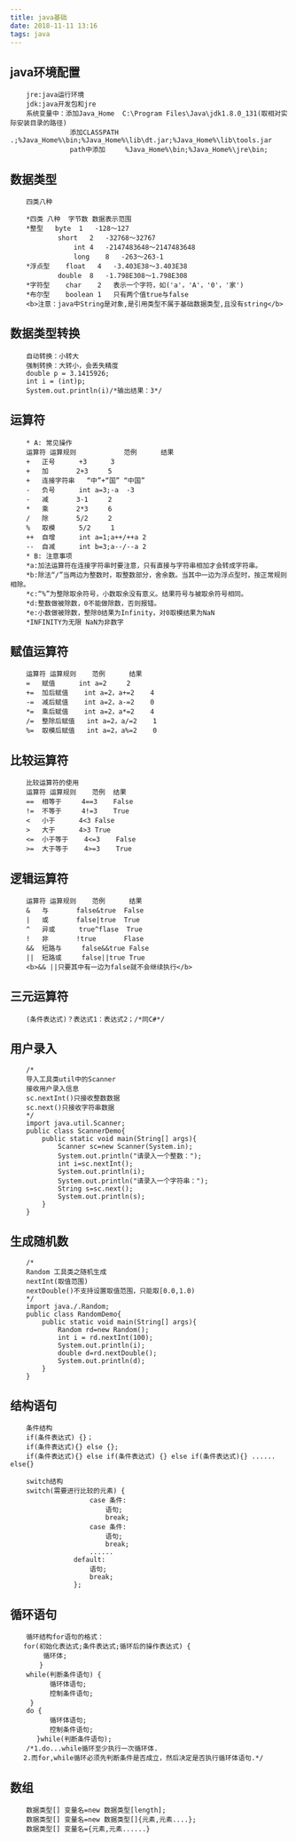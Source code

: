 ```yaml
---
title: java基础
date: 2018-11-11 13:16
tags: java
---
```

java环境配置
---
        jre:java运行环境
        jdk:java开发包和jre 
        系统变量中：添加Java_Home  C:\Program Files\Java\jdk1.8.0_131(取相对实际安装目录的路径)
                   添加CLASSPATH  .;%Java_Home%\bin;%Java_Home%\lib\dt.jar;%Java_Home%\lib\tools.jar
                   path中添加     %Java_Home%\bin;%Java_Home%\jre\bin;
数据类型
---
        四类八种
        
		*四类	八种	字节数	数据表示范围
		*整型   byte	1	-128～127
		        short	2	-32768～32767			
                    int	4	-2147483648～2147483648			
                    long	8	-263～263-1
		*浮点型	float	4	-3.403E38～3.403E38
		        double	8	-1.798E308～1.798E308
		*字符型	char	2	表示一个字符，如('a'，'A'，'0'，'家')
		*布尔型	boolean	1	只有两个值true与false
        <b>注意：java中String是对象,是引用类型不属于基础数据类型,且没有string</b>
数据类型转换
---
        自动转换：小转大
        强制转换：大转小，会丢失精度 
        double p = 3.1415926;
        int i = (int)p;
        System.out.println(i)/*输出结果：3*/
运算符
---
        * A: 常见操作
		运算符	运算规则	        范例		结果
		+	正号		+3		3
		+	加		2+3		5
		+	连接字符串	“中”+“国”	“中国”
		-	负号		int a=3;-a	-3
		-	减		3-1		2
		*	乘		2*3		6
		/	除		5/2		2
		%	取模		5/2		1
		++	自增		int a=1;a++/++a	2
		--	自减		int b=3;a--/--a	2
	    * B: 注意事项
		*a:加法运算符在连接字符串时要注意，只有直接与字符串相加才会转成字符串。
		*b:除法“/”当两边为整数时，取整数部分，舍余数。当其中一边为浮点型时，按正常规则相除。 
		*c:“%”为整除取余符号，小数取余没有意义。结果符号与被取余符号相同。
		*d:整数做被除数，0不能做除数，否则报错。
		*e:小数做被除数，整除0结果为Infinity，对0取模结果为NaN
        *INFINITY为无限 NaN为非数字
赋值运算符
---
		运算符	运算规则	范例		结果
		=	赋值		int a=2	    2
		+=	加后赋值	int a=2，a+=2	4
		-=	减后赋值	int a=2，a-=2	0
		*=	乘后赋值	int a=2，a*=2	4
		/=	整除后赋值	int a=2，a/=2	1
		%=	取模后赋值	int a=2，a%=2	0
比较运算符
---
        比较运算符的使用
		运算符	运算规则	范例	结果
		==	相等于		4==3	False
		!=	不等于		4!=3	True
		<	小于		4<3	False
		>	大于		4>3	True
		<=	小于等于	4<=3	False
		>=	大于等于	4>=3	True
逻辑运算符
---
        运算符	运算规则	范例		结果
		&	与		false&true	False
		|	或		false|true	True
		^	异或		true^flase	True
		!	非		!true		Flase
		&&	短路与		false&&true	False
		||	短路或		false||true	True
        <b>&& ||只要其中有一边为false就不会继续执行</b>
三元运算符
---
        (条件表达式)？表达式1：表达式2；/*同C#*/
用户录入
---
        /*
        导入工具类util中的Scanner
        接收用户录入信息
        sc.nextInt()只接收整数数据
        sc.next()只接收字符串数据
        */
        import java.util.Scanner;
        public class ScannerDemo{
            public static void main(String[] args){
                Scanner sc=new Scanner(System.in);
                System.out.println("请录入一个整数：");
                int i=sc.nextInt();
                System.out.println(i);
                System.out.println("请录入一个字符串：");
                String s=sc.next();
                System.out.println(s);
            }
        }
生成随机数
---
        /*
        Random 工具类之随机生成
        nextInt(取值范围)
        nextDouble()不支持设置取值范围，只能取[0.0,1.0)
        */
        import java./.Random;
        public class RandomDemo{
            public static void main(String[] args){
                Random rd=new Random();
                int i = rd.nextInt(100);
                System.out.println(i);
                double d=rd.nextDouble();
                System.out.println(d);
            }
        }
结构语句
---
        条件结构
        if(条件表达式) {}；
        if(条件表达式){} else {};
        if(条件表达式){} else if(条件表达式) {} else if(条件表达式){} ...... else{}

        switch结构
        switch(需要进行比较的元素) {
                        case 条件:
                            语句;
                            break;
                        case 条件:
                            语句;
                            break;
                        ......
                    default:
                        语句;
                        break;
                    };
循环语句
---
        循环结构for语句的格式：      
    　　for(初始化表达式;条件表达式;循环后的操作表达式) {
    　　　　　循环体;   
    　　    }
        while(判断条件语句) {
    　　　　　　循环体语句;
    　　　　　　控制条件语句;
    　　　}
        do {
    　　　　　　循环体语句;
    　　　　　　控制条件语句;
    　　　　}while(判断条件语句);
        /*1.do...while循环至少执行一次循环体.
    　　2.而for,while循环必须先判断条件是否成立，然后决定是否执行循环体语句.*/
数组
---
        数据类型[] 变量名=new 数据类型[length];
        数据类型[] 变量名=new 数据类型[]{元素,元素....};
        数据类型[] 变量名={元素,元素......}
        
        